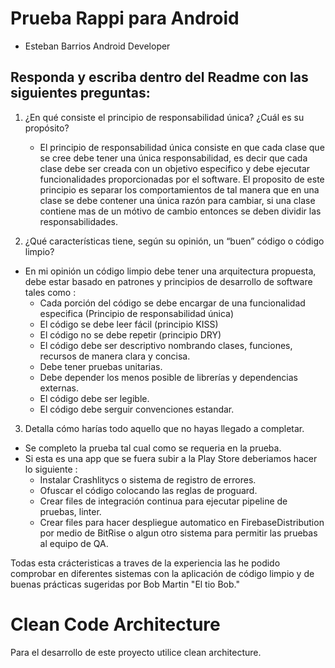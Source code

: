 # Prueba Rappi para Android  

- Esteban Barrios Android Developer

## Responda y escriba dentro del Readme con las siguientes preguntas:

1. ¿En qué consiste el principio de responsabilidad única? ¿Cuál es su propósito?
    - El principio de responsabilidad única consiste en que cada clase que se cree debe tener una única responsabilidad, 
    es decir que cada clase debe ser creada con un objetivo especifico y debe ejecutar funcionalidades proporcionadas por el software.
    El proposito de este principio es separar los comportamientos de tal manera que en una clase se debe contener una única 
    razón para cambiar, si una clase contiene mas de un mótivo de cambio entonces se deben dividir las responsabilidades.    

2. ¿Qué características tiene, según su opinión, un “buen” código o código limpio?
  - En mi opinión un código limpio debe tener una arquitectura propuesta, debe estar basado en patrones y principios de desarrollo de software tales como :
      - Cada porción del código se debe encargar de una funcionalidad especifica (Principio de responsabilidad única)
      - El código se debe leer fácil (principio KISS)
      - El código no se debe repetir (principio DRY)
      - El código debe ser descriptivo nombrando clases, funciones, recursos de manera clara y concisa.
      - Debe tener pruebas unitarias.
      - Debe depender los menos posible de librerías y dependencias externas.
      - El código debe ser legible.
      - El código debe serguir convenciones estandar.
    
3. Detalla cómo harías todo aquello que no hayas llegado a completar. 
  - Se completo la prueba tal cual como se requeria en la prueba.
  - Si esta es una app que se fuera subir a la Play Store deberiamos hacer lo siguiente :
    - Instalar Crashlitycs o sistema de registro de errores.
    - Ofuscar el código colocando las reglas de proguard.
    - Crear files de integración continua para ejecutar pipeline de pruebas, linter.
    - Crear files para hacer despliegue automatico en FirebaseDistribution por medio de BitRise o algun otro sistema para permitir las pruebas al equipo de QA. 
      
  Todas esta crácteristicas a traves de la experiencia las he podido comprobar en diferentes sistemas con la aplicación de código limpio y de buenas prácticas sugeridas por Bob Martin "El tio Bob."
   
   
# Clean Code Architecture

Para el desarrollo de este proyecto utilice clean architecture.

